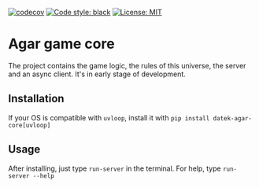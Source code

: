 [![codecov](https://codecov.io/gh/DAtek/datek-agar-core/branch/master/graph/badge.svg?token=YYOA2LGHS2)](https://codecov.io/gh/DAtek/datek-agar-core)
<a href="https://github.com/psf/black"><img alt="Code style: black" src="https://img.shields.io/badge/code%20style-black-000000.svg"></a>
<a href="https://github.com/psf/black/blob/main/LICENSE"><img alt="License: MIT" src="https://black.readthedocs.io/en/stable/_static/license.svg"></a>

# Agar game core

The project contains the game logic, the rules of this universe, the server and an async client.
It's in early stage of development.


## Installation
If your OS is compatible with `uvloop`, install it with `pip install datek-agar-core[uvloop]`


## Usage
After installing, just type `run-server` in the terminal.
For help, type `run-server --help`
